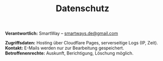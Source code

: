 ﻿---
title: "Datenschutz"
---
**Verantwortlich:** SmartWay – smartways.de@gmail.com  

**Zugriffsdaten:** Hosting über Cloudflare Pages, serverseitige Logs (IP, Zeit).  
**Kontakt:** E-Mails werden nur zur Bearbeitung gespeichert.  
**Betroffenenrechte:** Auskunft, Berichtigung, Löschung möglich.
